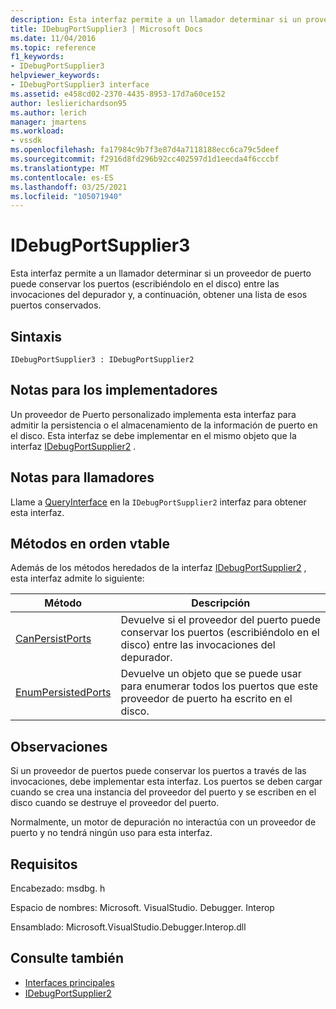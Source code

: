 ```yaml
---
description: Esta interfaz permite a un llamador determinar si un proveedor de puerto puede conservar los puertos (escribiéndolo en el disco) entre las invocaciones del depurador y, a continuación, obtener una lista de esos puertos conservados.
title: IDebugPortSupplier3 | Microsoft Docs
ms.date: 11/04/2016
ms.topic: reference
f1_keywords:
- IDebugPortSupplier3
helpviewer_keywords:
- IDebugPortSupplier3 interface
ms.assetid: e458cd02-2370-4435-8953-17d7a60ce152
author: leslierichardson95
ms.author: lerich
manager: jmartens
ms.workload:
- vssdk
ms.openlocfilehash: fa17984c9b7f3e87d4a7118188ecc6ca79c5deef
ms.sourcegitcommit: f2916d8fd296b92cc402597d1d1eecda4f6cccbf
ms.translationtype: MT
ms.contentlocale: es-ES
ms.lasthandoff: 03/25/2021
ms.locfileid: "105071940"
---
```

# <a name="idebugportsupplier3"></a>IDebugPortSupplier3
Esta interfaz permite a un llamador determinar si un proveedor de puerto puede conservar los puertos (escribiéndolo en el disco) entre las invocaciones del depurador y, a continuación, obtener una lista de esos puertos conservados.

## <a name="syntax"></a>Sintaxis

```
IDebugPortSupplier3 : IDebugPortSupplier2
```

## <a name="notes-for-implementers"></a>Notas para los implementadores
 Un proveedor de Puerto personalizado implementa esta interfaz para admitir la persistencia o el almacenamiento de la información de puerto en el disco. Esta interfaz se debe implementar en el mismo objeto que la interfaz [IDebugPortSupplier2](../../../extensibility/debugger/reference/idebugportsupplier2.md) .

## <a name="notes-for-callers"></a>Notas para llamadores
 Llame a [QueryInterface](/cpp/atl/queryinterface) en la `IDebugPortSupplier2` interfaz para obtener esta interfaz.

## <a name="methods-in-vtable-order"></a>Métodos en orden vtable
 Además de los métodos heredados de la interfaz [IDebugPortSupplier2](../../../extensibility/debugger/reference/idebugportsupplier2.md) , esta interfaz admite lo siguiente:

|Método|Descripción|
|------------|-----------------|
|[CanPersistPorts](../../../extensibility/debugger/reference/idebugportsupplier3-canpersistports.md)|Devuelve si el proveedor del puerto puede conservar los puertos (escribiéndolo en el disco) entre las invocaciones del depurador.|
|[EnumPersistedPorts](../../../extensibility/debugger/reference/idebugportsupplier3-enumpersistedports.md)|Devuelve un objeto que se puede usar para enumerar todos los puertos que este proveedor de puerto ha escrito en el disco.|

## <a name="remarks"></a>Observaciones
 Si un proveedor de puertos puede conservar los puertos a través de las invocaciones, debe implementar esta interfaz. Los puertos se deben cargar cuando se crea una instancia del proveedor del puerto y se escriben en el disco cuando se destruye el proveedor del puerto.

 Normalmente, un motor de depuración no interactúa con un proveedor de puerto y no tendrá ningún uso para esta interfaz.

## <a name="requirements"></a>Requisitos
 Encabezado: msdbg. h

 Espacio de nombres: Microsoft. VisualStudio. Debugger. Interop

 Ensamblado: Microsoft.VisualStudio.Debugger.Interop.dll

## <a name="see-also"></a>Consulte también
- [Interfaces principales](../../../extensibility/debugger/reference/core-interfaces.md)
- [IDebugPortSupplier2](../../../extensibility/debugger/reference/idebugportsupplier2.md)
